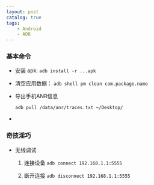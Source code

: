 ```yaml
---
layout: post
catalog: true
tags:
    - Android
    - ADB
---
```


### 基本命令
* 安装 apk:
   `adb install -r ...apk`

* 清空应用数据：
  `adb shell pm clean com.package.name`

* 导出手机ANR信息

  `adb pull /data/anr/traces.txt ~/Desktop/`

* 

### 奇技淫巧

* 无线调试

  1. 连接设备 `adb connect 192.168.1.1:5555`

  2. 断开连接 `adb disconnect 192.168.1.1:5555`


